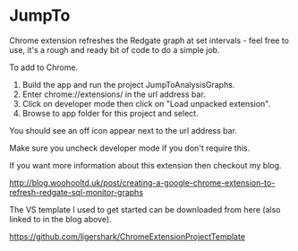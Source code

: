 # JumpTo
Chrome extension refreshes the Redgate graph at set intervals - feel free to use, it's a rough and ready bit of code to do a simple job.

To add to Chrome.

1. Build the app and run the project JumpToAnalysisGraphs.
2. Enter chrome://extensions/ in the url address bar.
3. Click on developer mode then click on "Load unpacked extension".
4. Browse to app folder for this project and select.
 
You should see an off icon appear next to the url address bar.

Make sure you uncheck developer mode if you don't require this.

If you want more information about this extension then checkout my blog.

http://blog.woohooltd.uk/post/creating-a-google-chrome-extension-to-refresh-redgate-sql-monitor-graphs

The VS template I used to get started can be downloaded from here (also linked to in the blog above).

https://github.com/ligershark/ChromeExtensionProjectTemplate

